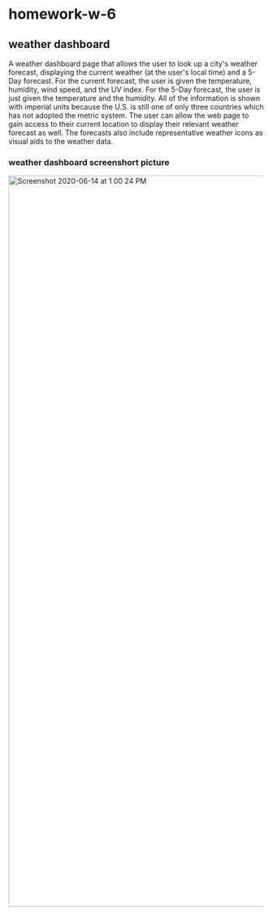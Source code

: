 # homework-w-6
## weather dashboard
A weather dashboard page that allows the user to look up a city's weather forecast, displaying the current weather (at the user's local time) and a 5-Day forecast. For the current forecast, the user is given the temperature, humidity, wind speed, and the UV index. For the 5-Day forecast, the user is just given the temperature and the humidity. All of the information is shown with imperial units because the U.S. is still one of only three countries which has not adopted the metric system. The user can allow the web page to gain access to their current location to display their relevant weather forecast as well. The forecasts also include representative weather icons as visual aids to the weather data.


### weather dashboard screenshort picture
<img width="1440" alt="Screenshot 2020-06-14 at 1 00 24 PM" src="https://user-images.githubusercontent.com/63940676/84602890-385ccd00-ae3f-11ea-9cdf-2edb30be0c21.png">